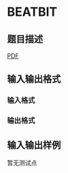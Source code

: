 # BEATBIT

## 题目描述

[problemUrl]: https://uva.onlinejudge.org/index.php?option=com_onlinejudge&Itemid=8&category=246&page=show_problem&problem=3608

[PDF](https://uva.onlinejudge.org/external/11/p1167.pdf)

## 输入输出格式

### 输入格式

### 输出格式

## 输入输出样例

暂无测试点

